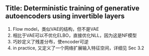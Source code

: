 ## Title: Deterministic training of generative autoencoders using invertible layers
1. Flow model，类似VAE的结构，但不是VAE
2. 相比于VAE可以不优化ELBO，直接优化NLL，因为这是NF模型
3. 巧妙定义了残差分布，使encoder可逆
4. in practice, 又定义了一个网络扩展输入特征空间，详细见 Sec 3.2 